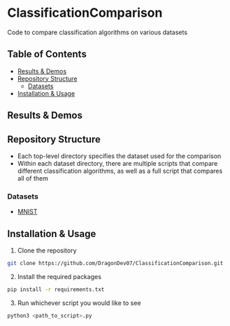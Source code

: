 # ClassificationComparison
Code to compare classification algorithms on various datasets

## Table of Contents
- [Results & Demos](#results--demos)
- [Repository Structure](#repository-structure)
    - [Datasets](#datasets)
- [Installation & Usage](#installation--usage)

## Results & Demos

## Repository Structure
- Each top-level directory specifies the dataset used for the comparison
- Within each dataset directory, there are multiple scripts that compare different classification algorithms, as well as a full script that compares all of them

### Datasets
- [MNIST](https://www.kaggle.com/c/digit-recognizer)

## Installation & Usage
1. Clone the repository
```bash
git clone https://github.com/DragonDev07/ClassificationComparison.git
```

2. Install the required packages
```bash
pip install -r requirements.txt
```

3. Run whichever script you would like to see
```bash
python3 <path_to_script>.py
```